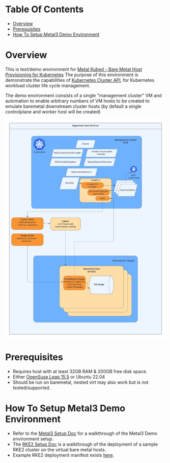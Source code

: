 # Table Of Contents

- [Overview](#overview)
- [Prerequisites](#prerequisites)
- [How To Setup Metal3 Demo Environment](#how_to_setup_metal3_demo)

# Overview <a name="overview" />

This is test/demo environment for
[Metal Kubed - Bare Metal Host Provisioning for Kubernetes][metal3]
The purpose of this environment is demonstrate the capabilities
of [Kubernetes Cluster API][CAPI], for Kubernetes workload cluster
life cycle management.

The demo environment consists of a single "management cluster" VM
and automation to enable arbitrary numbers of VM hosts to be created
to emulate baremetal downstream cluster hosts (by default a single
controlplane and worker host will be created)

![Metal3 Demo Overview](images/Metal3-Demo-Overview.png)

# Prerequisites <a name="prerequisites" />

* Requires host with at least 32GB RAM & 200GB free disk space.
* Either [OpenSuse Leap 15.5](https://get.opensuse.org/leap/15.5/) or Ubuntu 22.04
* Should be run on baremetal, nested virt may also work but is not tested/supported.

# How To Setup Metal3 Demo Environment <a name="how_to_setup_metal3_demo" />
- Refer to the [Metal3 Setup Doc](./docs/setup/metal3-setup.md) for a walkthrough of the Metal3 Demo environment setup.
- The [RKE2 Setup Doc](./docs/setup/rke2-cluster.md) is a walkthrough of the deployment of a sample RKE2 cluster on the virtual bare metal hosts.
- Example RKE2 deployment manifest exists [here](./docs/example-manifests/).

[CAPI]: https://cluster-api.sigs.k8s.io/introduction.html
[metal3]: https://github.com/metal3-io
